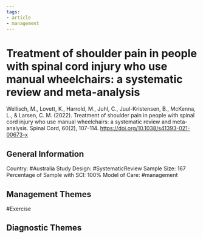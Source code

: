 ```yaml
---
tags:
- article
- management
---
```


# Treatment of shoulder pain in people with spinal cord injury who use manual wheelchairs: a systematic review and meta-analysis
Wellisch, M., Lovett, K., Harrold, M., Juhl, C., Juul-Kristensen, B., McKenna, L., & Larsen, C. M. (2022). Treatment of shoulder pain in people with spinal cord injury who use manual wheelchairs: a systematic review and meta-analysis. Spinal Cord, 60(2), 107-114. https://doi.org/10.1038/s41393-021-00673-x 

## General Information
Country: #Australia 
Study Design: #SystematicReview 
Sample Size: 167
Percentage of Sample with SCI: 100%
Model of Care: #management 

## Management Themes
#Exercise 

## Diagnostic Themes
